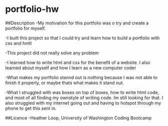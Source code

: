 # portfolio-hw

##Description
-My motivation for this portfolio was o try and create a portfolio for myself.

-I built this project so that I could try and learn how to build a portfolio with css and hmtl

-This project did not really solve any problem

-I learned how to write html and css for the benefit of a website. I also learned about myself and how I learn as a new computer coder

-What makes my portfolio stannd out is nothing because I was not able to finish it properly, or maybe thats what makes it stand out. 

-What I struggled with was boxes on top of boxes, how to write html code, and most of all finding my ownstyle of writing code. Im still looking for that. 
I also struggled with my internet going out and having to hotspot through my phone to get this sent in. 

##Licence
-Heather Loop, University of Washington Coding Bootcamp




